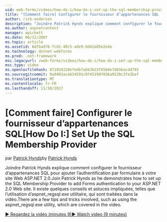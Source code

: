 ```yaml
---
uid: web-forms/videos/how-do-i/how-do-i-set-up-the-sql-membership-provider
title: "[Comment faire] Configurer le fournisseur d’appartenances SQL | Documents Microsoft"
author: rick-anderson
description: "Joindre Patrick Hynds explique comment configurer le fournisseur d’appartenances SQL pour ajouter l’authentification par formulaire à votre site Web ASP.NET 2.0. Il existe quelques Conseil..."
ms.author: aspnetcontent
manager: wpickett
ms.date: 06/12/2007
ms.topic: article
ms.assetid: 6d7bad76-7cd1-40c5-ade9-8d42a85e2e4e
ms.technology: dotnet-webforms
ms.prod: .net-framework
msc.legacyurl: /web-forms/videos/how-do-i/how-do-i-set-up-the-sql-membership-provider
msc.type: video
ms.openlocfilehash: 871024228e7edbfabb3b23f458defd036acdd792
ms.sourcegitcommit: 9a9483aceb34591c97451997036a9120c3fe2baf
ms.translationtype: MT
ms.contentlocale: fr-FR
ms.lasthandoff: 11/10/2017
---
```

<a name="how-do-i-set-up-the-sql-membership-provider"></a><span data-ttu-id="84f7e-104">[Comment faire] Configurer le fournisseur d’appartenances SQL</span><span class="sxs-lookup"><span data-stu-id="84f7e-104">[How Do I:] Set Up the SQL Membership Provider</span></span>
====================
<span data-ttu-id="84f7e-105">par [Patrick Hynds](https://twitter.com/patrickhynds)</span><span class="sxs-lookup"><span data-stu-id="84f7e-105">by [Patrick Hynds](https://twitter.com/patrickhynds)</span></span>

<span data-ttu-id="84f7e-106">Joindre Patrick Hynds explique comment configurer le fournisseur d’appartenances SQL pour ajouter l’authentification par formulaire à votre site Web ASP.NET 2.0.</span><span class="sxs-lookup"><span data-stu-id="84f7e-106">Join Patrick Hynds as he demonstrates how to set up the SQL Membership Provider to add Forms authentication to your ASP.NET 2.0 Web site.</span></span> <span data-ttu-id="84f7e-107">Il existe quelques conseils et astuces impliquées, telles que l’utilisation d’aspnet\_regsql.exe utilitaire, qui sont traitées dans la vidéo.</span><span class="sxs-lookup"><span data-stu-id="84f7e-107">There are a few tips and tricks involved, such as using the aspnet\_regsql.exe utility, which are covered in the video.</span></span>

[<span data-ttu-id="84f7e-108">&#9654; Regardez la vidéo (minutes 9)</span><span class="sxs-lookup"><span data-stu-id="84f7e-108">&#9654; Watch video (9 minutes)</span></span>](https://channel9.msdn.com/Blogs/ASP-NET-Site-Videos/how-do-i-set-up-the-sql-membership-provider)
